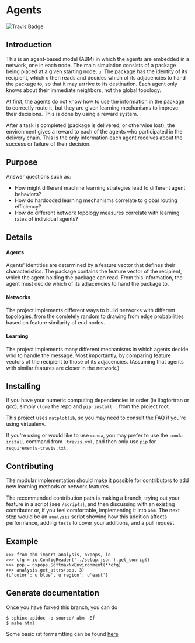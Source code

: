 # Agents
![Travis Badge](https://api.travis-ci.org/bhtucker/agents.svg?branch=master)

## Introduction

This is an agent-based model (ABM) in which the agents are embedded in a
network, one in each node. The main simulation consists of a package being
placed at a given starting node, `u`. The package has the identity of its
recipient, which `u` then reads and decides which of its adjacencies to hand the
package to, so that it may arrrive to its destination. Each agent only knows
about their immediate neighbors, not the global topology.

At first, the agents do not know how to use the information in the package to
correctly route it, but they are given learning mechanisms to improve their
decisions. This is done by using a reward system.

After a task is completed (package is delivered, or otherwise lost), the
environment gives a reward to each of the agents who participated in the
delivery chain. This is the only information each agent receives about the
success or failure of their decision.


## Purpose

Answer questions such as:

* How might different machine learning strategies lead to different agent behaviors?
* How do hardcoded learning mechanisms correlate to global routing efficiency?
* How do different network topology measures correlate with learning rates of individual agents?


## Details

#### Agents

Agents' identities are determined by a feature vector that defines their
characteristics. The package contains the feature vector of the recipient, which
the agent holding the package can read. From this information, the agent must
decide which of its adjacencies to hand the package to.

#### Networks

The project implements different ways to build networks with different
topologies, from the comletely random to drawing from edge probabilities based
on feature similarity of end nodes.


#### Learning

The project implements many different mechanisms in which agents decide who to
handle the message. Most importantly, by comparing feature vectors of the
recipient to those of its adjacencies. (Assuming that agents with similar
features are closer in the network.)


## Installing

If you have your numeric computing dependencies in order (ie libgfortran or gcc), simply `clone` the repo and `pip install .` from the project root.

This project uses `matplotlib`, so you may need to consult the [FAQ](matplotlib.org/faq/virtualenv_faq.html) if you're using virtualenv.

If you're using or would like to use `conda`, you may prefer to use the `conda install` command from `.travis.yml`, and then only use `pip` for `requirements-travis.txt`.


## Contributing

The modular implementation should make it possible for contributors to add new learning methods or network features.

The recommended contribution path is making a branch, trying out your feature in a script (see `/scripts`), and then discussing with an existing contributor or, if you feel comfortable, implementing it into `abm`. The next step would be an `analysis` script showing how this addition affects performance, adding `tests` to cover your additions, and a pull request.


## Example

```
>>> from abm import analysis, nxpops, io
>>> cfg = io.ConfigReader('../setup.json').get_config()
>>> pop = nxpops.SoftmaxNxEnvironment(**cfg)
>>> analysis.get_attrs(pop, 3)
{u'color': u'blue', u'region': u'east'}
```

## Generate documentation

Once you have forked this branch, you can do

```
$ sphinx-apidoc -o source/ abm -Ef
$ make html
```

Some basic rst formamtting can be found
[here](http://thomas-cokelaer.info/tutorials/sphinx/docstring_python.html)
